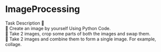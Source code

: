 # ImageProcessing

Task Description 📄  
📌 Create an image by yourself Using Python Code.  
📌 Take 2 images, crop some parts of both the images and swap them.  
📌 Take 2 images and combine them to form a single image. For example, collage.
